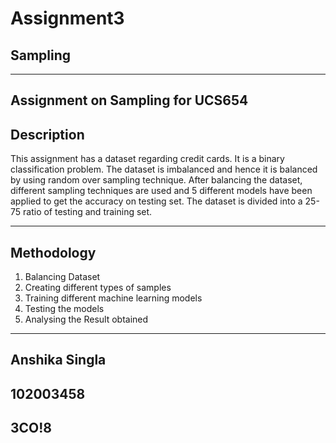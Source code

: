 # Assignment3
## Sampling
------------------
Assignment on Sampling for UCS654
----------------------------------------
## Description

This assignment has a dataset regarding credit cards. It is a binary classification problem. The dataset is imbalanced and hence it is balanced by using random over sampling technique. After balancing the dataset, different sampling techniques are used and 5 different models have been applied to get the accuracy on testing set. The dataset is divided into a 25-75 ratio of testing and training set.

-------------------------------------------------------------------------------------
## Methodology
1. Balancing Dataset <br>
2. Creating different types of samples <br>
3. Training different machine learning models <br>
4. Testing the models <br>
5. Analysing the Result obtained <br>

------------------------------------------------------
## Anshika Singla
## 102003458
## 3CO!8
